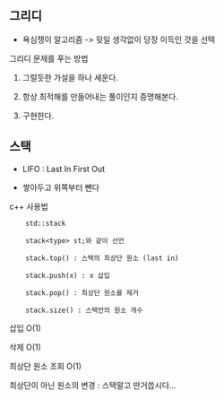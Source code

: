 ## 그리디
 - 욕심쟁이 알고리즘 -> 뒷일 생각없이 당장 이득인 것을 선택


 그리디 문제를 푸는 방법

1. 그럴듯한 가설을 하나 세운다.

2. 항상 최적해를 만들어내는 풀이인지 증명해본다. 

3. 구현한다.


## 스택

- LIFO : Last In First Out


- 쌓아두고 위쪽부터 뺀다

c++ 사용법

        std::stack

        stack<type> st;와 같이 선언

        stack.top() : 스택의 최상단 원소 (last in)

        stack.push(x) : x 삽입

        stack.pop() : 최상단 원소를 제거

        stack.size() : 스택안의 원소 개수


삽입 O(1)

삭제 O(1)

최상단 원소 조회 O(1)

최상단이 아닌 원소의 변경 : 스택말고 딴거씁시다…